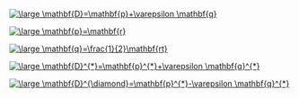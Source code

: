 <a href="https://www.codecogs.com/eqnedit.php?latex=\dpi{120}&space;\large&space;\mathbf{D}=\mathbf{p}&plus;\varepsilon&space;\mathbf{q}" target="_blank"><img src="https://latex.codecogs.com/gif.latex?\dpi{120}&space;\large&space;\mathbf{D}=\mathbf{p}&plus;\varepsilon&space;\mathbf{q}" title="\large \mathbf{D}=\mathbf{p}+\varepsilon \mathbf{q}" /></a>

<a href="https://www.codecogs.com/eqnedit.php?latex=\dpi{120}&space;\large&space;\mathbf{p}=\mathbf{r}" target="_blank"><img src="https://latex.codecogs.com/gif.latex?\dpi{120}&space;\large&space;\mathbf{p}=\mathbf{r}" title="\large \mathbf{p}=\mathbf{r}" /></a>

<a href="https://www.codecogs.com/eqnedit.php?latex=\dpi{120}&space;\large&space;\mathbf{q}=\frac{1}{2}\mathbf{rt}" target="_blank"><img src="https://latex.codecogs.com/gif.latex?\dpi{120}&space;\large&space;\mathbf{q}=\frac{1}{2}\mathbf{rt}" title="\large \mathbf{q}=\frac{1}{2}\mathbf{rt}" /></a>

<a href="https://www.codecogs.com/eqnedit.php?latex=\dpi{120}&space;\large&space;\mathbf{D}^{*}=\mathbf{p}^{*}&plus;\varepsilon&space;\mathbf{q}^{*}" target="_blank"><img src="https://latex.codecogs.com/gif.latex?\dpi{120}&space;\large&space;\mathbf{D}^{*}=\mathbf{p}^{*}&plus;\varepsilon&space;\mathbf{q}^{*}" title="\large \mathbf{D}^{*}=\mathbf{p}^{*}+\varepsilon \mathbf{q}^{*}" /></a>

<a href="https://www.codecogs.com/eqnedit.php?latex=\dpi{120}&space;\large&space;\mathbf{D}^{\diamond}=\mathbf{p}^{*}-\varepsilon&space;\mathbf{q}^{*}" target="_blank"><img src="https://latex.codecogs.com/gif.latex?\dpi{120}&space;\large&space;\mathbf{D}^{\diamond}=\mathbf{p}^{*}-\varepsilon&space;\mathbf{q}^{*}" title="\large \mathbf{D}^{\diamond}=\mathbf{p}^{*}-\varepsilon \mathbf{q}^{*}" /></a>

